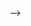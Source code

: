 <!DOCTYPE html>
<html lang = "en ">
--><head>
 <meta charset="UTF-8">
  <meta  name="viewport" content="width>, inita; -scale=1,0
  <title> document</title>
  </head>
  <body>
   <h1> prehistoric quest</h1>
   <p>  









